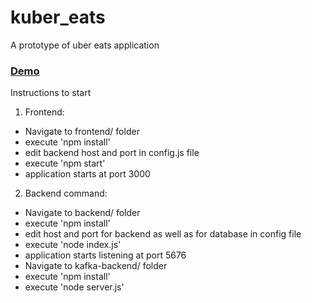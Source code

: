 # kuber_eats
A prototype of uber eats application

### [Demo](https://youtu.be/yB1u71u5c2U)

Instructions to start
1. Frontend:
  - Navigate to frontend/ folder
  - execute 'npm install'
  - edit backend host and port in config.js file
  - execute 'npm start'
  - application starts at port 3000
2. Backend command:
  - Navigate to backend/ folder
  - execute 'npm install'
  - edit host and port for backend as well as for database in config file
  - execute 'node index.js'
  - application starts listening at port 5676
  - Navigate to kafka-backend/ folder
  - execute 'npm install'
  - execute 'node server.js'
